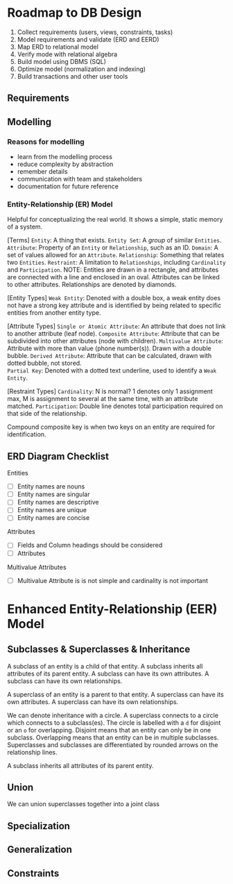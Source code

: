 # Roadmap to DB Design

1. Collect requirements (users, views, constraints, tasks)
2. Model requirements and validate (ERD and EERD)
3. Map ERD to relational model
4. Verify mode with relational algebra
5. Build model using DBMS (SQL)
6. Optimize model (normalization and indexing)
7. Build transactions and other user tools

## Requirements

## Modelling

### Reasons for modelling

- learn from the modelling process
- reduce complexity by abstraction
- remember details
- communication with team and stakeholders
- documentation for future reference

### Entity-Relationship (ER) Model

Helpful for conceptualizing the real world. It shows a simple, static memory of a system.

[Terms]
`Entity`: A thing that exists.
`Entity Set`: A _group_ of similar `Entities`.
`Attribute`: Property of an `Entity` or `Relationship`, such as an ID.
`Domain`: A set of values allowed for an `Attribute`.
`Relationship`: Something that relates two `Entities`.
`Restraint`: A limitation to `Relationships`, including `Cardinality` and `Participation`.
NOTE: Entities are drawn in a rectangle, and attributes are connected with a line and enclosed in an oval.
Attributes can be linked to other attributes. Relationships are denoted by diamonds.

[Entity Types]
`Weak Entity`: Denoted with a double box, a weak entity does not have a strong key attribute and is identified by being related to specific entities from another entity type.

[Attribute Types]
`Single or Atomic Attribute`: An attribute that does not link to another attribute (leaf node).
`Composite Attribute`: Attribute that can be subdivided into other attributes (node with children).
`Multivalue Attribute`: Attribute with more than value (phone number(s)). Drawn with a double bubble.
`Derived Attribute`: Attribute that can be calculated, drawn with dotted bubble, not stored.  
`Partial Key`: Denoted with a dotted text underline, used to identify a `Weak Entity`.

[Restraint Types]
`Cardinality`: N is normal? 1 denotes only 1 assignment max, M is assignment to several at the same time, with an attribute matched.
`Participation`: Double line denotes total participation required on that side of the relationship.

Compound composite key is when two keys on an entity are required for identification.

## ERD Diagram Checklist

Entities

- [ ] Entity names are nouns
- [ ] Entity names are singular
- [ ] Entity names are descriptive
- [ ] Entity names are unique
- [ ] Entity names are concise

Attributes

- [ ] Fields and Column headings should be considered
- [ ] Attributes

Multivalue Attributes

- [ ] Multivalue Attribute is is not simple and cardinality is not important

# Enhanced Entity-Relationship (EER) Model

## Subclasses & Superclasses & Inheritance

A subclass of an entity is a child of that entity. A subclass inherits all attributes of its parent entity. A subclass can have its own attributes. A subclass can have its own relationships.

A superclass of an entity is a parent to that entity. A superclass can have its own attributes. A superclass can have its own relationships.

We can denote inheritance with a circle. A superclass connects to a circle which connects to a subclass(es). The circle is labelled with a `d` for disjoint or an `o` for overlapping. Disjoint means that an entity can only be in one subclass. Overlapping means that an entity can be in multiple subclasses. Superclasses and subclasses are differentiated by rounded arrows on the relationship lines.

A subclass inherits all attributes of its parent entity.

## Union

We can union superclasses together into a joint class

## Specialization

## Generalization

## Constraints
